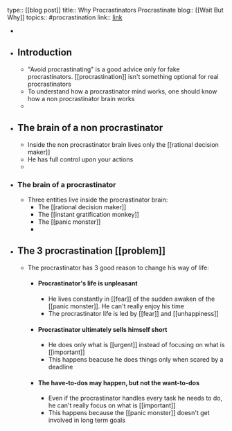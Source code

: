 type:: [[blog post]]
title:: Why Procrastinators Procrastinate
blog:: [[Wait But Why]] 
topics:: #procrastination 
link:: [link](https://waitbutwhy.com/2013/10/why-procrastinators-procrastinate.html)

-
- ## Introduction
	- "Avoid procrastinating" is a good advice only for fake procrastinators. [[procrastination]] isn't something optional for real procrastinators
	- To understand how a procrastinator mind works, one should know how a non procrastinator brain works
	-
- ## The brain of a non procrastinator
	- Inside the non procrastinator brain lives only the [[rational decision maker]]
	- He has full control upon your actions
	-
- ### The brain of a procrastinator
	- Three entities live inside the procrastinator brain:
		- The [[rational decision maker]]
		- The [[instant gratification monkey]]
		- The [[panic monster]]
		-
- ## The 3 procrastination [[problem]]
	- The procrastinator has 3 good reason to change his way of life:
		- #### Procrastinator's life is unpleasant
			- He lives constantly in [[fear]] of the sudden awaken of the [[panic monster]]. He can't really enjoy his time
			- The procrastinator life is led by [[fear]] and [[unhappiness]]
		- #### Procrastinator ultimately sells himself short
			- He does only what is [[urgent]] instead of focusing on what is [[important]]
			- This happens beacuse he does things only when scared by a deadline
		- #### The have-to-dos may happen, but not the want-to-dos
			- Even if the procrastinator handles every task he needs to do, he can't really focus on what is [[important]]
			- This happens because the [[panic monster]] doesn't get involved in long term goals
